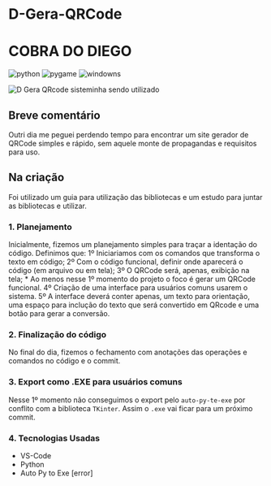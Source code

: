 ﻿# D-Gera-QRCode

 # COBRA DO DIEGO

![python](https://img.shields.io/badge/Python%20--%20blue?link=https%3A%2F%2Fwww.python.org/)
![pygame](https://img.shields.io/badge/Pygame%20--%20yellow?link=https%3A%2F%2Fwww.pygame.org%2Fnews)
![windowns](https://img.shields.io/badge/windows%20--%20gray)

![D Gera QRcode](https://github.com/DiegoVelosoS/D-Gera-QRCode/assets/124423575/e98856a4-a2d3-44cf-b594-0c1a32b4a549)
sisteminha sendo utilizado

## Breve comentário
  Outri dia me peguei perdendo tempo para encontrar um site gerador de QRCode simples e rápido, sem aquele monte de propagandas e requisitos para uso.

## Na criação
  Foi utilizado um guia para utilização das bibliotecas e um estudo para juntar as bibliotecas e utilizar.

### 1. Planejamento
  Inicialmente, fizemos um planejamento simples para traçar a identação do código.
  Definimos que:
                1º Iniciariamos com os comandos que transforma o texto em código;
                2º Com o código funcional, definir onde aparecerá o código (em arquivo ou em tela);
                3º O QRCode será, apenas, exibição na tela;
                  * Ao menos nesse 1º momento do projeto o foco é gerar um QRCode funcional.
                4º Criação de uma interface para usuários comuns usarem o sistema.
                5º A interface deverá conter apenas, um texto para orientação, uma espaço para inclução do texto que será convertido
                    em QRcode e uma  botão para gerar a conversão.
                
### 2. Finalização do código
  No final do dia, fizemos o fechamento com anotações das operações e comandos no código e o commit.

### 3. Export como .EXE para usuários comuns
  Nesse 1º momento não conseguimos o export pelo ```auto-py-te-exe``` por conflito com a biblioteca ```TKinter```.
  Assim o ```.exe``` vai ficar para um próximo commit.

### 4. Tecnologias Usadas
* VS-Code
* Python
* Auto Py to Exe [error]
